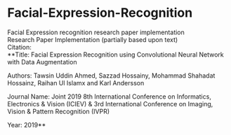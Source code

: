 # Facial-Expression-Recognition
Facial Expression recognition research paper implementation  
Research Paper Implementation (partially based upon text)  
Citation:  
**Title: Facial Expression Recognition using Convolutional Neural Network with Data Augmentation  

Authors: Tawsin Uddin Ahmed, Sazzad Hossainy, Mohammad Shahadat Hossainz, Raihan Ul Islamx and Karl Andersson

Journal Name: Joint 2019 8th International Conference on Informatics, Electronics & Vision (ICIEV) &
3rd International Conference on Imaging, Vision & Pattern Recognition (IVPR)

Year: 2019**
